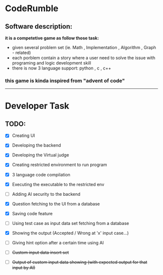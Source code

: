 # CodeRumble

## Software description:

**it is a competetive game as follow those task:**

- given several problem set (ie. Math , Implementation , Algorithm , Graph - related)
- each porblem contain a story where a user need to solve the issue with programing and logic development skill
- there is now 3 language support: python , c , c++
### this game is kinda inspired from "advent of code"
---


# Developer Task

## TODO:
- [x] Creating UI
- [x] Developing the backend
- [x] Developing the Virtual judge
- [x] Creating restricted environment to run program
- [x] 3 language code compilation
- [x] Executing the executable to the restricted env
- [ ] Adding AI security to the backend
- [x] Question fetching to the UI from a database
- [x] Saving code feature
- [ ] Using test case as input data set fetching from a database
- [x] Showing the output (Accepted / Wrong at 'x' input case...)
- [ ] Giving hint option after a certain time using AI
- [ ] ~~Custom input data insert set~~
- [ ] ~~Output of custom input data showing (with expected output for that input by AI)~~

